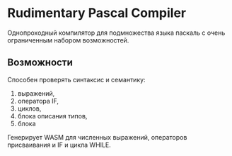 # Rudimentary Pascal Compiler

Однопроходный компилятор для подмножества языка паскаль
с очень ограниченным набором возможностей.

## Возможности

Способен проверять синтаксис и семантику:
1. выражений,
2. оператора IF,
3. циклов,
4. блока описания типов,
5. блока 

Генерирует WASM для численных выражений,
операторов присваивания и IF и цикла WHILE.
